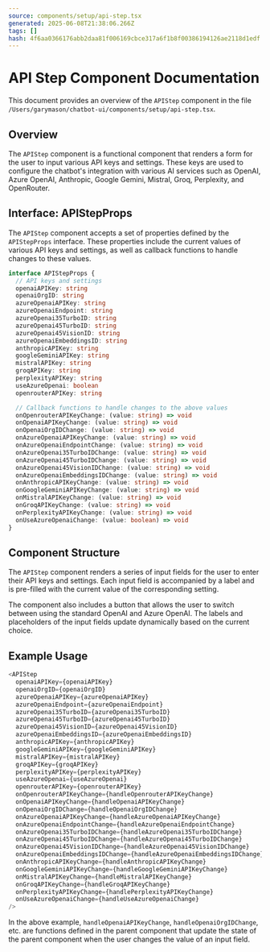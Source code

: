 ```yaml
---
source: components/setup/api-step.tsx
generated: 2025-06-08T21:38:06.266Z
tags: []
hash: 4f6aa0366176abb2daa81f006169cbce317a6f1b8f00386194126ae2118d1edf
---
```


# API Step Component Documentation

This document provides an overview of the `APIStep` component in the file `/Users/garymason/chatbot-ui/components/setup/api-step.tsx`.

## Overview

The `APIStep` component is a functional component that renders a form for the user to input various API keys and settings. These keys are used to configure the chatbot's integration with various AI services such as OpenAI, Azure OpenAI, Anthropic, Google Gemini, Mistral, Groq, Perplexity, and OpenRouter.

## Interface: APIStepProps

The `APIStep` component accepts a set of properties defined by the `APIStepProps` interface. These properties include the current values of various API keys and settings, as well as callback functions to handle changes to these values.

```ts
interface APIStepProps {
  // API keys and settings
  openaiAPIKey: string
  openaiOrgID: string
  azureOpenaiAPIKey: string
  azureOpenaiEndpoint: string
  azureOpenai35TurboID: string
  azureOpenai45TurboID: string
  azureOpenai45VisionID: string
  azureOpenaiEmbeddingsID: string
  anthropicAPIKey: string
  googleGeminiAPIKey: string
  mistralAPIKey: string
  groqAPIKey: string
  perplexityAPIKey: string
  useAzureOpenai: boolean
  openrouterAPIKey: string

  // Callback functions to handle changes to the above values
  onOpenrouterAPIKeyChange: (value: string) => void
  onOpenaiAPIKeyChange: (value: string) => void
  onOpenaiOrgIDChange: (value: string) => void
  onAzureOpenaiAPIKeyChange: (value: string) => void
  onAzureOpenaiEndpointChange: (value: string) => void
  onAzureOpenai35TurboIDChange: (value: string) => void
  onAzureOpenai45TurboIDChange: (value: string) => void
  onAzureOpenai45VisionIDChange: (value: string) => void
  onAzureOpenaiEmbeddingsIDChange: (value: string) => void
  onAnthropicAPIKeyChange: (value: string) => void
  onGoogleGeminiAPIKeyChange: (value: string) => void
  onMistralAPIKeyChange: (value: string) => void
  onGroqAPIKeyChange: (value: string) => void
  onPerplexityAPIKeyChange: (value: string) => void
  onUseAzureOpenaiChange: (value: boolean) => void
}
```

## Component Structure

The `APIStep` component renders a series of input fields for the user to enter their API keys and settings. Each input field is accompanied by a label and is pre-filled with the current value of the corresponding setting.

The component also includes a button that allows the user to switch between using the standard OpenAI and Azure OpenAI. The labels and placeholders of the input fields update dynamically based on the current choice.

## Example Usage

```ts
<APIStep
  openaiAPIKey={openaiAPIKey}
  openaiOrgID={openaiOrgID}
  azureOpenaiAPIKey={azureOpenaiAPIKey}
  azureOpenaiEndpoint={azureOpenaiEndpoint}
  azureOpenai35TurboID={azureOpenai35TurboID}
  azureOpenai45TurboID={azureOpenai45TurboID}
  azureOpenai45VisionID={azureOpenai45VisionID}
  azureOpenaiEmbeddingsID={azureOpenaiEmbeddingsID}
  anthropicAPIKey={anthropicAPIKey}
  googleGeminiAPIKey={googleGeminiAPIKey}
  mistralAPIKey={mistralAPIKey}
  groqAPIKey={groqAPIKey}
  perplexityAPIKey={perplexityAPIKey}
  useAzureOpenai={useAzureOpenai}
  openrouterAPIKey={openrouterAPIKey}
  onOpenrouterAPIKeyChange={handleOpenrouterAPIKeyChange}
  onOpenaiAPIKeyChange={handleOpenaiAPIKeyChange}
  onOpenaiOrgIDChange={handleOpenaiOrgIDChange}
  onAzureOpenaiAPIKeyChange={handleAzureOpenaiAPIKeyChange}
  onAzureOpenaiEndpointChange={handleAzureOpenaiEndpointChange}
  onAzureOpenai35TurboIDChange={handleAzureOpenai35TurboIDChange}
  onAzureOpenai45TurboIDChange={handleAzureOpenai45TurboIDChange}
  onAzureOpenai45VisionIDChange={handleAzureOpenai45VisionIDChange}
  onAzureOpenaiEmbeddingsIDChange={handleAzureOpenaiEmbeddingsIDChange}
  onAnthropicAPIKeyChange={handleAnthropicAPIKeyChange}
  onGoogleGeminiAPIKeyChange={handleGoogleGeminiAPIKeyChange}
  onMistralAPIKeyChange={handleMistralAPIKeyChange}
  onGroqAPIKeyChange={handleGroqAPIKeyChange}
  onPerplexityAPIKeyChange={handlePerplexityAPIKeyChange}
  onUseAzureOpenaiChange={handleUseAzureOpenaiChange}
/>
```
In the above example, `handleOpenaiAPIKeyChange`, `handleOpenaiOrgIDChange`, etc. are functions defined in the parent component that update the state of the parent component when the user changes the value of an input field.